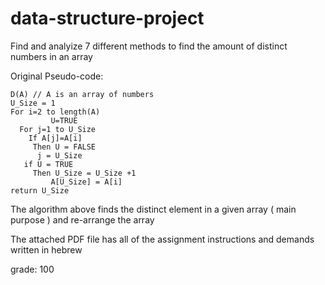 # data-structure-project
Find and analyize 7 different methods to find the amount of distinct numbers in an array

Original Pseudo-code:
```
D(A) // A is an array of numbers
U_Size = 1
For i=2 to length(A)
         U=TRUE
  For j=1 to U_Size
    If A[j]=A[i]
     Then U = FALSE
      j = U_Size
   if U = TRUE
     Then U_Size = U_Size +1   
         A[U_Size] = A[i]
return U_Size
```

The algorithm above finds the distinct element in a given array ( main purpose ) and re-arrange the array

The attached PDF file has all of the assignment instructions and demands written in hebrew

grade: 100
